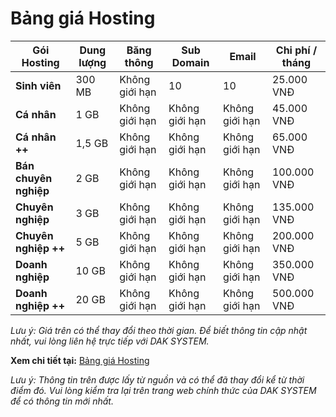 # Bảng giá Hosting

| **Gói Hosting**       | **Dung lượng** | **Băng thông** | **Sub Domain** | **Email** | **Chi phí / tháng** |
|-----------------------|----------------|----------------|----------------|-----------|---------------------|
| **Sinh viên**         | 300 MB         | Không giới hạn | 10             | 10        | 25.000 VNĐ          |
| **Cá nhân**           | 1 GB           | Không giới hạn | Không giới hạn | Không giới hạn | 45.000 VNĐ          |
| **Cá nhân ++**        | 1,5 GB         | Không giới hạn | Không giới hạn | Không giới hạn | 65.000 VNĐ          |
| **Bán chuyên nghiệp** | 2 GB           | Không giới hạn | Không giới hạn | Không giới hạn | 100.000 VNĐ         |
| **Chuyên nghiệp**     | 3 GB           | Không giới hạn | Không giới hạn | Không giới hạn | 135.000 VNĐ         |
| **Chuyên nghiệp ++**  | 5 GB           | Không giới hạn | Không giới hạn | Không giới hạn | 200.000 VNĐ         |
| **Doanh nghiệp**      | 10 GB          | Không giới hạn | Không giới hạn | Không giới hạn | 350.000 VNĐ         |
| **Doanh nghiệp ++**   | 20 GB          | Không giới hạn | Không giới hạn | Không giới hạn | 500.000 VNĐ         |

*Lưu ý: Giá trên có thể thay đổi theo thời gian. Để biết thông tin cập nhật nhất, vui lòng liên hệ trực tiếp với DAK SYSTEM.*

**Xem chi tiết tại:** [Bảng giá Hosting](https://daksystem.net/bang-gia-hosting.html)

*Lưu ý: Thông tin trên được lấy từ nguồn và có thể đã thay đổi kể từ thời điểm đó. Vui lòng kiểm tra lại trên trang web chính thức của DAK SYSTEM để có thông tin mới nhất.*

